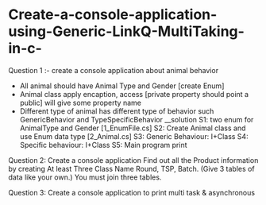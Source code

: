 # Create-a-console-application-using-Generic-LinkQ-MultiTaking-in-c-

Question 1 :- create a console application about animal behavior
- All animal should have Animal Type and Gender [create Enum]
- Animal class apply encaption, access [private property should point a public]
will give some property name
- Different type of animal has different type of behavior such GenericBehavior and TypeSpecificBehavior
__solution
S1: two enum for AnimalType and Gender [1_EnumFile.cs]
S2: Create Animal class and use Enum data type [2_Animal.cs]
S3: Generic Behaviour: I+Class
S4: Specific behaviour: I+Class
S5: Main program print

Question 2: Create a console application Find out all the Product information by creating At least Three Class Name Round,
TSP, Batch. (Give 3 tables of data like your own.) You must join three tables.

Question 3: Create a console application to print multi task & asynchronous
